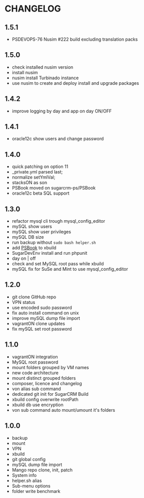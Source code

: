 CHANGELOG
=========

1.5.1
-----
 * PSDEVOPS-76 Nusim #222 build excluding translation packs

1.5.0
-----
 * check installed nusim version
 * install nusim
 * nusim install Turbinado instance
 * use nusim to create and deploy install and upgrade packages

1.4.2
-----
 * improve logging by day and app on day ON/OFF

1.4.1
-----
 * oracle12c show users and change password

1.4.0
-----
 * quick patching on option 11
 * _private.yml parsed last;
 * normalize setYmlVal;
 * stacksON as son
 * PSBook moved on sugarcrm-ps/PSBook
 * oracle12c beta SQL support

1.3.0
-----
 * refactor mysql cli trough mysql_config_editor
 * mySQL show users
 * mySQL show user privileges
 * mySQL DB size
 * run backup without `sudo bash helper.sh`
 * add [PSBook](https://github.com/svnvcristea/PSBook) to xbuild
 * SugarDevEnv install and run phpunit
 * day on | off
 * check and set MySQL root pass while xbuild
 * mySQL fix for SuSe and Mint to use mysql_config_editor

1.2.0
-----
 * git clone GitHub repo
 * VPN status
 * use encoded sudo password
 * fix auto install command on unix
 * improve mySQL dump file import
 * vagrantON clone updates
 * fix mySQL set root password

1.1.0
-----
 * vagrantON integration
 * MySQL root password
 * mount folders grouped by VM names
 * new code architecture
 * mount distinct grouped folders
 * composer, licence and changelog
 * von alias sub command
 * dedicated git init for SugarCRM Build
 * xbuild config overwrite rootPath
 * xbuild db use encryption
 * von sub command auto mount/umount it's folders

1.0.0
-----
 * backup
 * mount
 * VPN
 * xbuild
 * git global config
 * mySQL dump file import
 * Mango repo clone, init, patch 
 * System info
 * helper.sh alias
 * Sub-menu options
 * folder write benchmark
